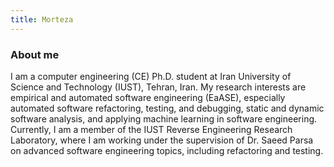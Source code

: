 ```yaml
---
title: Morteza
--- 
```


### About me
I am a computer engineering (CE) Ph.D. student at Iran University of Science and Technology (IUST), Tehran, Iran. 
My research interests are empirical and automated software engineering (EaASE), especially automated software refactoring, testing, and debugging, static and dynamic software analysis, and applying machine learning in software engineering. 
Currently, I am a member of the IUST Reverse Engineering Research Laboratory, where I am working under the supervision of Dr. Saeed Parsa on advanced software engineering topics, including refactoring and testing.